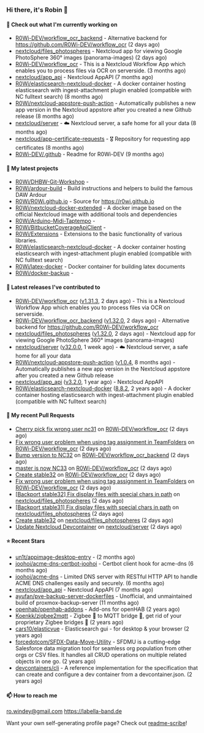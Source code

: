 ### Hi there, it's Robin 👋

#### 👷 Check out what I'm currently working on

- [R0Wi-DEV/workflow_ocr_backend](https://github.com/R0Wi-DEV/workflow_ocr_backend) - Alternative backend for https://github.com/R0Wi-DEV/workflow_ocr (2 days ago)
- [nextcloud/files_photospheres](https://github.com/nextcloud/files_photospheres) - Nextcloud app for viewing Google PhotoSphere 360° images (panorama-images) (2 days ago)
- [R0Wi-DEV/workflow_ocr](https://github.com/R0Wi-DEV/workflow_ocr) - This is a Nextcloud Workflow App which enables you to process files via OCR on serverside. (3 months ago)
- [nextcloud/app_api](https://github.com/nextcloud/app_api) - Nextcloud AppAPI (7 months ago)
- [R0Wi/elasticsearch-nextcloud-docker](https://github.com/R0Wi/elasticsearch-nextcloud-docker) - A docker container hosting elasticsearch with ingest-attachment plugin enabled (compatible with NC fulltext search) (8 months ago)
- [R0Wi/nextcloud-appstore-push-action](https://github.com/R0Wi/nextcloud-appstore-push-action) - Automatically publishes a new app version in the Nextcloud appstore after you created a new Github release (8 months ago)
- [nextcloud/server](https://github.com/nextcloud/server) - ☁️ Nextcloud server, a safe home for all your data (8 months ago)
- [nextcloud/app-certificate-requests](https://github.com/nextcloud/app-certificate-requests) - 🎖 Repository for requesting app certificates (8 months ago)
- [R0Wi-DEV/.github](https://github.com/R0Wi-DEV/.github) - Readme for R0Wi-DEV (9 months ago)

#### 🌱 My latest projects

- [R0Wi/DHBW-Git-Workshop](https://github.com/R0Wi/DHBW-Git-Workshop) - 
- [R0Wi/ardour-build](https://github.com/R0Wi/ardour-build) - Build instructions and helpers to build the famous DAW Ardour
- [R0Wi/R0Wi.github.io](https://github.com/R0Wi/R0Wi.github.io) - Source for https://r0wi.github.io
- [R0Wi/nextcloud-docker-extended](https://github.com/R0Wi/nextcloud-docker-extended) - A docker image based on the official Nextcloud image with additional tools and dependencies
- [R0Wi/Arduino-Midi-Taptempo](https://github.com/R0Wi/Arduino-Midi-Taptempo) - 
- [R0Wi/BitbucketCoverageApiClient](https://github.com/R0Wi/BitbucketCoverageApiClient) - 
- [R0Wi/Extensions](https://github.com/R0Wi/Extensions) - Extensions to the basic functionality of various libraries.
- [R0Wi/elasticsearch-nextcloud-docker](https://github.com/R0Wi/elasticsearch-nextcloud-docker) - A docker container hosting elasticsearch with ingest-attachment plugin enabled (compatible with NC fulltext search)
- [R0Wi/latex-docker](https://github.com/R0Wi/latex-docker) - Docker container for building latex documents
- [R0Wi/docker-backup](https://github.com/R0Wi/docker-backup) - 

#### 🔭 Latest releases I've contributed to

- [R0Wi-DEV/workflow_ocr](https://github.com/R0Wi-DEV/workflow_ocr) ([v1.31.3](https://github.com/R0Wi-DEV/workflow_ocr/releases/tag/v1.31.3), 2 days ago) - This is a Nextcloud Workflow App which enables you to process files via OCR on serverside.
- [R0Wi-DEV/workflow_ocr_backend](https://github.com/R0Wi-DEV/workflow_ocr_backend) ([v1.32.0](https://github.com/R0Wi-DEV/workflow_ocr_backend/releases/tag/v1.32.0), 2 days ago) - Alternative backend for https://github.com/R0Wi-DEV/workflow_ocr
- [nextcloud/files_photospheres](https://github.com/nextcloud/files_photospheres) ([v1.32.0](https://github.com/nextcloud/files_photospheres/releases/tag/v1.32.0), 2 days ago) - Nextcloud app for viewing Google PhotoSphere 360° images (panorama-images)
- [nextcloud/server](https://github.com/nextcloud/server) ([v32.0.0](https://github.com/nextcloud/server/releases/tag/v32.0.0), 1 week ago) - ☁️ Nextcloud server, a safe home for all your data
- [R0Wi/nextcloud-appstore-push-action](https://github.com/R0Wi/nextcloud-appstore-push-action) ([v1.0.4](https://github.com/R0Wi/nextcloud-appstore-push-action/releases/tag/v1.0.4), 8 months ago) - Automatically publishes a new app version in the Nextcloud appstore after you created a new Github release
- [nextcloud/app_api](https://github.com/nextcloud/app_api) ([v3.2.0](https://github.com/nextcloud/app_api/releases/tag/v3.2.0), 1 year ago) - Nextcloud AppAPI
- [R0Wi/elasticsearch-nextcloud-docker](https://github.com/R0Wi/elasticsearch-nextcloud-docker) ([8.8.2](https://github.com/R0Wi/elasticsearch-nextcloud-docker/releases/tag/8.8.2), 2 years ago) - A docker container hosting elasticsearch with ingest-attachment plugin enabled (compatible with NC fulltext search)

#### 🔨 My recent Pull Requests

- [Cherry pick fix wrong user nc31](https://github.com/R0Wi-DEV/workflow_ocr/pull/331) on [R0Wi-DEV/workflow_ocr](https://github.com/R0Wi-DEV/workflow_ocr) (2 days ago)
- [Fix wrong user problem when using tag assignment in TeamFolders](https://github.com/R0Wi-DEV/workflow_ocr/pull/330) on [R0Wi-DEV/workflow_ocr](https://github.com/R0Wi-DEV/workflow_ocr) (2 days ago)
- [Bump version to NC32](https://github.com/R0Wi-DEV/workflow_ocr_backend/pull/3) on [R0Wi-DEV/workflow_ocr_backend](https://github.com/R0Wi-DEV/workflow_ocr_backend) (2 days ago)
- [master is now NC33](https://github.com/R0Wi-DEV/workflow_ocr/pull/329) on [R0Wi-DEV/workflow_ocr](https://github.com/R0Wi-DEV/workflow_ocr) (2 days ago)
- [Create stable32](https://github.com/R0Wi-DEV/workflow_ocr/pull/328) on [R0Wi-DEV/workflow_ocr](https://github.com/R0Wi-DEV/workflow_ocr) (2 days ago)
- [Fix wrong user problem when using tag assignment in TeamFolders](https://github.com/R0Wi-DEV/workflow_ocr/pull/327) on [R0Wi-DEV/workflow_ocr](https://github.com/R0Wi-DEV/workflow_ocr) (2 days ago)
- [[Backport stable32] Fix display files with special chars in path](https://github.com/nextcloud/files_photospheres/pull/168) on [nextcloud/files_photospheres](https://github.com/nextcloud/files_photospheres) (2 days ago)
- [[Backport stable31] Fix display files with special chars in path](https://github.com/nextcloud/files_photospheres/pull/167) on [nextcloud/files_photospheres](https://github.com/nextcloud/files_photospheres) (2 days ago)
- [Create stable32](https://github.com/nextcloud/files_photospheres/pull/166) on [nextcloud/files_photospheres](https://github.com/nextcloud/files_photospheres) (2 days ago)
- [Update Nextcloud Devcontainer](https://github.com/nextcloud/server/pull/55527) on [nextcloud/server](https://github.com/nextcloud/server) (2 days ago)

#### ⭐ Recent Stars

- [un1t/appimage-desktop-entry](https://github.com/un1t/appimage-desktop-entry) -  (2 months ago)
- [joohoi/acme-dns-certbot-joohoi](https://github.com/joohoi/acme-dns-certbot-joohoi) - Certbot client hook for acme-dns (6 months ago)
- [joohoi/acme-dns](https://github.com/joohoi/acme-dns) - Limited DNS server with RESTful HTTP API to handle ACME DNS challenges easily and securely. (6 months ago)
- [nextcloud/app_api](https://github.com/nextcloud/app_api) - Nextcloud AppAPI (7 months ago)
- [ayufan/pve-backup-server-dockerfiles](https://github.com/ayufan/pve-backup-server-dockerfiles) - Unofficial, and unmaintained build of proxmox-backup-server (11 months ago)
- [openhab/openhab-addons](https://github.com/openhab/openhab-addons) - Add-ons for openHAB (2 years ago)
- [Koenkk/zigbee2mqtt](https://github.com/Koenkk/zigbee2mqtt) - Zigbee 🐝 to MQTT bridge 🌉, get rid of your proprietary Zigbee bridges 🔨 (2 years ago)
- [cars10/elasticvue](https://github.com/cars10/elasticvue) - Elasticsearch gui - for desktop &amp; your browser (2 years ago)
- [forcedotcom/SFDX-Data-Move-Utility](https://github.com/forcedotcom/SFDX-Data-Move-Utility) - SFDMU is a cutting-edge Salesforce data migration tool for seamless org population from other orgs or CSV files. It handles all CRUD operations on multiple related objects in one go. (2 years ago)
- [devcontainers/cli](https://github.com/devcontainers/cli) - A reference implementation for the specification that can create and configure a dev container from a devcontainer.json. (2 years ago)

#### 📫 How to reach me
[ro.windey@gmail.com](mailto:ro.windey@gmailcom)
https://labella-band.de

Want your own self-generating profile page? Check out [readme-scribe](https://github.com/muesli/readme-scribe)!